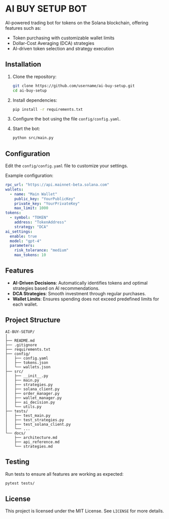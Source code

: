 # AI BUY SETUP BOT

AI-powered trading bot for tokens on the Solana blockchain, offering features such as:
- Token purchasing with customizable wallet limits
- Dollar-Cost Averaging (DCA) strategies
- AI-driven token selection and strategy execution

## Installation

1. Clone the repository:
   ```bash
   git clone https://github.com/username/ai-buy-setup.git
   cd ai-buy-setup
   ```

2. Install dependencies:
   ```bash
   pip install -r requirements.txt
   ```

3. Configure the bot using the file `config/config.yaml`.

4. Start the bot:
   ```bash
   python src/main.py
   ```

## Configuration

Edit the `config/config.yaml` file to customize your settings.

Example configuration:
```yaml
rpc_url: "https://api.mainnet-beta.solana.com"
wallets:
  - name: "Main Wallet"
    public_key: "YourPublicKey"
    private_key: "YourPrivateKey"
    max_limit: 1000
tokens:
  - symbol: "TOKEN"
    address: "TokenAddress"
    strategy: "DCA"
ai_settings:
  enable: true
  model: "gpt-4"
  parameters:
    risk_tolerance: "medium"
    max_tokens: 10
```

## Features

- **AI-Driven Decisions**: Automatically identifies tokens and optimal strategies based on AI recommendations.
- **DCA Strategies**: Smooth investment through regular purchases.
- **Wallet Limits**: Ensures spending does not exceed predefined limits for each wallet.

## Project Structure

```plaintext
AI-BUY-SETUP/
│
├── README.md                 
├── .gitignore                
├── requirements.txt          
├── config/
│   ├── config.yaml           
│   ├── tokens.json           
│   └── wallets.json          
├── src/
│   ├── __init__.py
│   ├── main.py               
│   ├── strategies.py         
│   ├── solana_client.py      
│   ├── order_manager.py      
│   ├── wallet_manager.py     
│   ├── ai_decision.py        
│   └── utils.py              
├── tests/
│   ├── test_main.py          
│   ├── test_strategies.py    
│   ├── test_solana_client.py 
│   └── ...
└── docs/
    ├── architecture.md       
    ├── api_reference.md      
    └── strategies.md         
```

## Testing

Run tests to ensure all features are working as expected:
```bash
pytest tests/
```

## License

This project is licensed under the MIT License. See `LICENSE` for more details.
